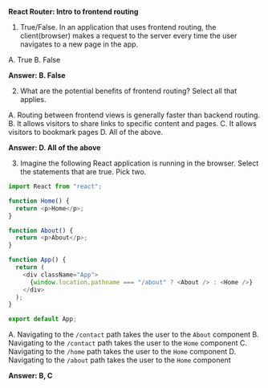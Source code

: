 **React Router: Intro to frontend routing**

1. True/False. In an application that uses frontend routing, the client(browser) makes a request to the server every time the user navigates to a new page in the app.

A. True
B. False

**Answer: B. False**

2. What are the potential benefits of frontend routing? Select all that applies.

A. Routing between frontend views is generally faster than backend routing.
B. It allows visitors to share links to specific content and pages.
C. It allows visitors to bookmark pages
D. All of the above.

**Answer: D. All of the above**

3. Imagine the following React application is running in the browser. Select the statements that are true. Pick two. 

```js
import React from "react";

function Home() {
  return <p>Home</p>;
}

function About() {
  return <p>About</p>;
}

function App() {
  return (
    <div className="App">
      {window.location.pathname === "/about" ? <About /> : <Home />}
    </div>
  );
}

export default App;
```

A. Navigating to the `/contact` path takes the user to the `About` component
B. Navigating to the `/contact` path takes the user to the `Home` component
C. Navigating to the `/home` path takes the user to the `Home` component
D. Navigating to the `/about` path takes the user to the `Home` component

**Answer: B, C**
